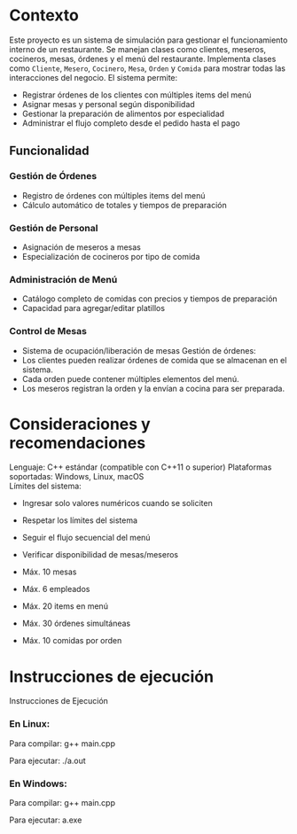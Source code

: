 # Contexto
Este proyecto es un sistema de simulación para gestionar el funcionamiento interno de un restaurante. Se manejan clases como clientes, meseros, cocineros, mesas, órdenes y el menú del restaurante. Implementa clases como `Cliente`, `Mesero`, `Cocinero`, `Mesa`, `Orden` y `Comida` para mostrar todas las interacciones del negocio. El sistema permite:

- Registrar órdenes de los clientes con múltiples items del menú
- Asignar mesas y personal según disponibilidad
- Gestionar la preparación de alimentos por especialidad
- Administrar el flujo completo desde el pedido hasta el pago

## Funcionalidad

### Gestión de Órdenes
- Registro de órdenes con múltiples items del menú
- Cálculo automático de totales y tiempos de preparación

### Gestión de Personal
- Asignación de meseros a mesas
- Especialización de cocineros por tipo de comida

### Administración de Menú
- Catálogo completo de comidas con precios y tiempos de preparación
- Capacidad para agregar/editar platillos

### Control de Mesas
- Sistema de ocupación/liberación de mesas
Gestión de órdenes:
- Los clientes pueden realizar órdenes de comida que se almacenan en el sistema.
- Cada orden puede contener múltiples elementos del menú.
- Los meseros registran la orden y la envían a cocina para ser preparada.

# Consideraciones y recomendaciones
Lenguaje: C++ estándar (compatible con C++11 o superior)
Plataformas soportadas: Windows, Linux, macOS  
  Límites del sistema:
- Ingresar solo valores numéricos cuando se soliciten
- Respetar los límites del sistema
- Seguir el flujo secuencial del menú
- Verificar disponibilidad de mesas/meseros

- Máx. 10 mesas 
- Máx. 6 empleados
- Máx. 20 items en menú
- Máx. 30 órdenes simultáneas
- Máx. 10 comidas por orden

# Instrucciones de ejecución
Instrucciones de Ejecución
### En Linux:
Para compilar:
g++ main.cpp 

Para ejecutar:
./a.out 

### En Windows:
Para compilar:
g++ main.cpp 

Para ejecutar:
a.exe



